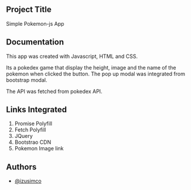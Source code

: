## Project Title
Simple Pokemon-js App

## Documentation
This app was created with Javascript, HTML and CSS.

Its a pokedex game that display the height, image and the name of the pokemon when clicked the button.
The pop up modal was integrated from bootstrap modal.

The API was fetched from pokedex API. 

## Links Integrated
1. Promise Polyfill
2. Fetch Polyfill
3. JQuery
4. Bootstrao CDN 
5. Pokemon Image link

## Authors
- [@izusimco](https://www.github.com/izusimco)


